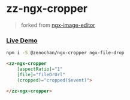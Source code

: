 # zz-ngx-cropper
> forked from [ngx-image-editor](https://github.com/hggeorgiev/ngx-image-editor)

### [Live Demo](https://zenochan.github.io/ngx-cropper/)

```bash
npm i -S @zenochan/ngx-cropper ngx-file-drop
```



```html
<zz-ngx-cropper
    [aspectRatio]="1"
    [file]="fileOrUrl"
    (cropped)="cropped($event)">

</zz-ngx-cropper>
```

